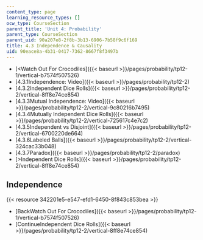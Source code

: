 ```yaml
---
content_type: page
learning_resource_types: []
ocw_type: CourseSection
parent_title: 'Unit 4: Probability'
parent_type: CourseSection
parent_uid: 90a207e8-2f8b-3b13-6906-7b58f9c6f169
title: 4.3 Independence & Causality
uid: 90eace8a-4b31-0417-7362-8667f8f3497b
---
```


*   [\<Watch Out For Crocodiles]({{< baseurl >}}/pages/probability/tp12-1/vertical-b7574f507526)
*   [4.3.1Independence: Video]({{< baseurl >}}/pages/probability/tp12-2)
*   [4.3.2Independent Dice Rolls]({{< baseurl >}}/pages/probability/tp12-2/vertical-8ff8e74ce854)
*   [4.3.3Mutual Independence: Video]({{< baseurl >}}/pages/probability/tp12-2/vertical-9c80216b7495)
*   [4.3.4Mutually Independent Dice Rolls]({{< baseurl >}}/pages/probability/tp12-2/vertical-725617c4e7c2)
*   [4.3.5Independent vs Disjoint]({{< baseurl >}}/pages/probability/tp12-2/vertical-6700220de664)
*   [4.3.6Labeled Balls]({{< baseurl >}}/pages/probability/tp12-2/vertical-324cac33b048)
*   [4.3.7Paradox]({{< baseurl >}}/pages/probability/tp12-2/paradox)
*   [\>Independent Dice Rolls]({{< baseurl >}}/pages/probability/tp12-2/vertical-8ff8e74ce854)

Independence
------------

{{< resource 342201e5-e547-efd1-6450-8f843c853bea >}}

*   [BackWatch Out For Crocodiles]({{< baseurl >}}/pages/probability/tp12-1/vertical-b7574f507526)
*   [ContinueIndependent Dice Rolls]({{< baseurl >}}/pages/probability/tp12-2/vertical-8ff8e74ce854)